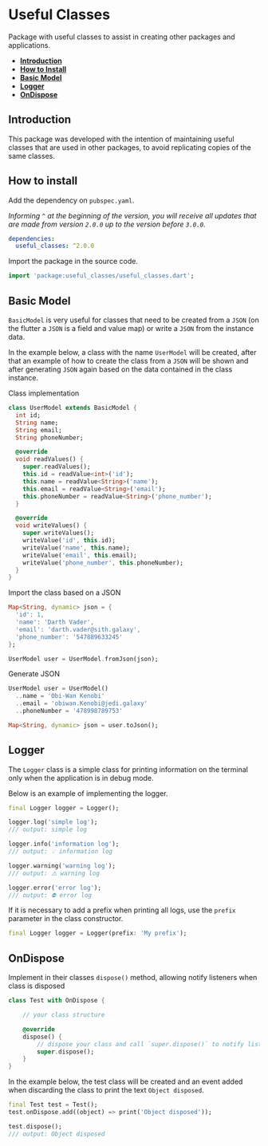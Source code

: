 # Useful Classes

Package with useful classes to assist in creating other packages and applications.

- **[Introduction](#introduction)**
- **[How to Install](#how-to-install)**
- **[Basic Model](##basic-model)**
- **[Logger](#logger)**
- **[OnDispose](#ondispose)**

## Introduction

This package was developed with the intention of maintaining useful classes that are used in other packages, to avoid replicating copies of the same classes.

## How to install

Add the dependency on `pubspec.yaml`. 

*Informing `^` at the beginning of the version, you will receive all updates that are made from version `2.0.0` up to the version before `3.0.0`.*

```yaml
dependencies:
  useful_classes: ^2.0.0
```

Import the package in the source code.

```dart
import 'package:useful_classes/useful_classes.dart';
```

## Basic Model

`BasicModel` is very useful for classes that need to be created from a `JSON` (on the flutter a `JSON` is a field and value map) or write a `JSON` from the instance data.

In the example below, a class with the name `UserModel` will be created, after that an example of how to create the class from a `JSON` will be shown and after generating `JSON` again based on the data contained in the class instance.

Class implementation

```dart
class UserModel extends BasicModel {
  int id;
  String name;
  String email;
  String phoneNumber;

  @override
  void readValues() {
    super.readValues();
    this.id = readValue<int>('id');
    this.name = readValue<String>('name');
    this.email = readValue<String>('email');
    this.phoneNumber = readValue<String>('phone_number');
  }

  @override
  void writeValues() {
    super.writeValues();
    writeValue('id', this.id);
    writeValue('name', this.name);
    writeValue('email', this.email);
    writeValue('phone_number', this.phoneNumber);
  }
}
```

Import the class based on a JSON

```dart
Map<String, dynamic> json = {
  'id': 1,
  'name': 'Darth Vader',
  'email': 'darth.vader@sith.galaxy',
  'phone_number': '547889633245'
};

UserModel user = UserModel.fromJson(json);
```

Generate JSON

```dart
UserModel user = UserModel()
  ..name = 'Obi-Wan Kenobi'
  ..email = 'obiwan.Kenobi@jedi.galaxy'
  ..phoneNumber = '478998789753'

Map<String, dynamic> json = user.toJson();
```

## Logger

The `Logger` class is a simple class for printing information on the terminal only when the application is in debug mode.

Below is an example of implementing the logger.

```dart
final Logger logger = Logger();

logger.log('simple log');
/// output: simple log

logger.info('information log');
/// output: 💡 information log

logger.warning('warning log');
/// output: ⚠️ warning log

logger.error('error log');
/// output: ⛔ error log
```

If it is necessary to add a prefix when printing all logs, use the `prefix` parameter in the class constructor.

```dart
final Logger logger = Logger(prefix: 'My prefix');
```

## OnDispose

Implement in their classes `dispose()` method, allowing notify listeners when class is disposed

```dart
class Test with OnDispose {

    // your class structure

    @override
    dispose() {
        // dispose your class and call `super.dispose()` to notify listeners
        super.dispose();
    }
}
```

In the example below, the test class will be created and an event added when discarding the class to print the text `Object disposed`.

```dart
final Test test = Test();
test.onDispose.add((object) => print('Object disposed'));

test.dispose();
/// output: Object disposed
```